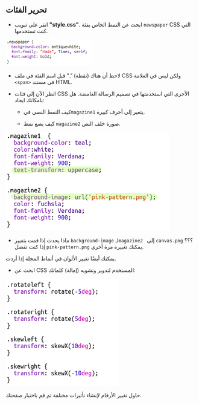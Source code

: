## تحرير الفئات

+ انقر على تبويب **"style.css"**. ابحث عن النمط الخاص بفئة `newspaper` CSS التي كنت تستخدمها.

![لقطة الشاشة](images/letter-newspaper.png)

+ لاحظ أن هناك (نقطة) "." قبل اسم الفئة في ملف CSS ولكن ليس في العلامة `<span>` في مستند HTML.

+ انظر الآن إلى فئات CSS الأخرى التي استخدمتها في تصميم الرسالة الغامضة. هل بامكانك ايجاد:
    
    + كيف النمط النصي في` magazine1 ` يتغير إلى أحرف كبيرة.
    
    + كيف يضع نمط `magazine2` صورة خلف النص.

![لقطة الشاشة](images/letter-magazines.png)

+ ماذا يحدث إذا قمت بتغيير `background-image` لـ`magazine2 ` إلى ` canvas.png ` ؟؟؟ إذا كنت تفضل `pink-pattern.png` يمكنك تغييره مرة أخرى. 

يمكنك أيضًا تغيير الألوان في أنماط المجلة إذا أردت.

+ ابحث عن CSS المستخدم لتدوير وتشويه (إمالة) كلماتك:

![لقطة الشاشة](images/letter-rotate-skew.png)

حاول تغيير الأرقام لإنشاء تأثيرات مختلفة ثم قم باختبار صفحتك.